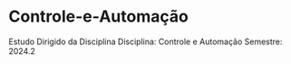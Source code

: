 # Controle-e-Automação

Estudo Dirigido da Disciplina Disciplina: Controle e Automação  Semestre: 2024.2
